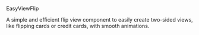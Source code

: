 EasyViewFlip

A simple and efficient flip view component to easily create two-sided views, like flipping cards or credit cards, with smooth animations.
